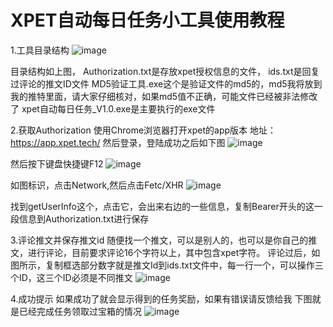 # XPET自动每日任务小工具使用教程
1.工具目录结构
![image](https://github.com/weideyyds/xpet_auto_chest/assets/155040240/9f972b52-b105-4595-ba96-65305cdab284)

目录结构如上图，
Authorization.txt是存放xpet授权信息的文件，
ids.txt是回复过评论的推文ID文件
MD5验证工具.exe这个是验证文件的md5的，md5我将放到我的推特里面，请大家仔细核对，如果md5值不正确，可能文件已经被非法修改了
xpet自动每日任务_V1.0.exe是主要执行的exe文件

2.获取Authorization
使用Chrome浏览器打开xpet的app版本
地址：https://app.xpet.tech/
然后登录，登陆成功之后如下图
![image](https://github.com/weideyyds/xpet_auto_chest/assets/155040240/ee5a6e6d-00da-4964-ae34-5d6c6dcb77b2)

然后按下键盘快捷键F12
![image](https://github.com/weideyyds/xpet_auto_chest/assets/155040240/3f0bce79-3daa-4dbb-8844-1e9aa4c4e0e2)


如图标识，点击Network,然后点击Fetc/XHR
![image](https://github.com/weideyyds/xpet_auto_chest/assets/155040240/683f085c-7d8f-46f7-9055-168d2dff9ad5)


找到getUserInfo这个，点击它，会出来右边的一些信息，复制Bearer开头的这一段信息到Authorization.txt进行保存

3.评论推文并保存推文id
随便找一个推文，可以是别人的，也可以是你自己的推文，进行评论，目前要求评论16个字符以上，其中包含xpet字符。
评论过后，如图所示，复制框选部分数字就是推文Id到ids.txt文件中，每一行一个，可以操作三个ID，这三个ID必须是不同推文
![image](https://github.com/weideyyds/xpet_auto_chest/assets/155040240/be0f53b1-b58c-4c62-bc72-efcf6ec8e1cf)


4.成功提示
如果成功了就会显示得到的任务奖励，如果有错误请反馈给我
下图就是已经完成任务领取过宝箱的情况
![image](https://github.com/weideyyds/xpet_auto_chest/assets/155040240/663ec909-6e6d-437a-b4bb-c7b910f3a8de)
